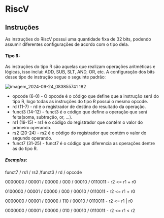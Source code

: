# RiscV

## Instruções
As instruções do RiscV possui uma quantidade fixa de 32 bits, podendo assumir diferentes configurações de acordo com o tipo dela.
#### Tipo R:
As instruções do tipo R são aquelas que realizam operações aritméticas e lógicas, isso inclui: ADD, SUB, SLT, AND, OR, etc. A configuração dos bits desse tipo de instrução segue o seguinte padrão:

![imagem_2024-09-24_083855741](https://github.com/user-attachments/assets/056a3b33-f29c-4d86-8d32-d0d68bbd8417) 182

* opcode (6-0) - O opcode é o código que define que a instrução será do tipo R, logo todas as instruções do tipo R possui o mesmo opcode.
* rd (11-7) - rd é o registrador de destino do resultado da operação.
* funct3 (14-12) - funct3 é o código que define a operação que será feita(soma, subtração, or, ...).
* rs1 (19-15) - rs1 é o código do registrador que contém o valor do primeiro operando.
* rs2 (20-24) - rs2 é o código do registrador que contém o valor do segundo operando.
* funct7 (31-25) - funct7 é o código que diferencia as operações dentre as do tipo R.

##### Exemplos:
funct7  /  rs1  /  rs2  /funct3 /   rd  /  opcode 

0000000 / 00001 / 00000 /  000  / 00010 / 0110011 - r2 <= r1 + r0

0100000 / 00001 / 00000 /  000  / 00010 / 0110011 - r2 <= r1 + r0

0000000 / 00001 / 00000 /  110  / 00010 / 0110011 - r2 <= r1 | r0

0000000 / 00001 / 00000 /  010  / 00010 / 0110011 - r2 <= r1 < r2




